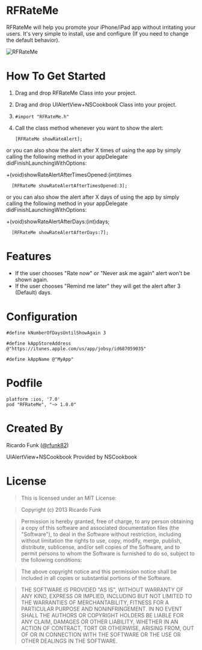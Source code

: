 RFRateMe
========

RFRateMe will help you promote your iPhone/iPad app without irritating your users. It's very simple to install, use and configure (If you need to change the default behavior).


![RFRateMe](http://i.imgur.com/FppICdE.png)

How To Get Started
==================

1.  Drag and drop RFRateMe Class into your project.
2.  Drag and drop UIAlertView+NSCookbook Class into your project.
3.  `#import "RFRateMe.h"`
4.  Call the class method whenever you want to show the alert:
  
     `[RFRateMe showRateAlert];`

or you can also show the alert after X times of using the app by simply calling the following method in your appDelegate didFinishLaunchingWithOptions:

+(void)showRateAlertAfterTimesOpened:(int)times

      [RFRateMe showRateAlertAfterTimesOpened:3];
      
or you can also show the alert after X days of using the app by simply calling the following method in your appDelegate didFinishLaunchingWithOptions:

+(void)showRateAlertAfterDays:(int)days;

      [RFRateMe showRateAlertAfterDays:7];
      
     
Features
========

- If the user chooses "Rate now" or "Never ask me again" alert won't be shown again.
- If the user chooses "Remind me later" they will get the alert after 3 (Default) days.

Configuration
=============

`#define kNumberOfDaysUntilShowAgain 3`

`#define kAppStoreAddress @"https://itunes.apple.com/us/app/jobsy/id687059035"`

`#define kAppName @"MyApp"`

Podfile
=======

```
platform :ios, '7.0'
pod "RFRateMe", "~> 1.0.0"
```

Created By
==========

Ricardo Funk ([@rfunk82](http://www.twitter.com/rfunk82))

UIAlertView+NSCookbook Provided by NSCookbook

License
=======

> This is licensed under an MIT License:

> Copyright (c) 2013 Ricardo Funk

> Permission is hereby granted, free of charge, to any person obtaining a
copy of this software and associated documentation files (the "Software"),
to deal in the Software without restriction, including without limitation
the rights to use, copy, modify, merge, publish, distribute, sublicense,
and/or sell copies of the Software, and to permit persons to whom the
Software is furnished to do so, subject to the following conditions:

> The above copyright notice and this permission notice shall be included in
all copies or substantial portions of the Software.

> THE SOFTWARE IS PROVIDED "AS IS", WITHOUT WARRANTY OF ANY KIND, EXPRESS OR
IMPLIED, INCLUDING BUT NOT LIMITED TO THE WARRANTIES OF MERCHANTABILITY,
FITNESS FOR A PARTICULAR PURPOSE AND NONINFRINGEMENT. IN NO EVENT SHALL THE
AUTHORS OR COPYRIGHT HOLDERS BE LIABLE FOR ANY CLAIM, DAMAGES OR OTHER
LIABILITY, WHETHER IN AN ACTION OF CONTRACT, TORT OR OTHERWISE, ARISING
FROM, OUT OF OR IN CONNECTION WITH THE SOFTWARE OR THE USE OR OTHER
DEALINGS IN THE SOFTWARE.

